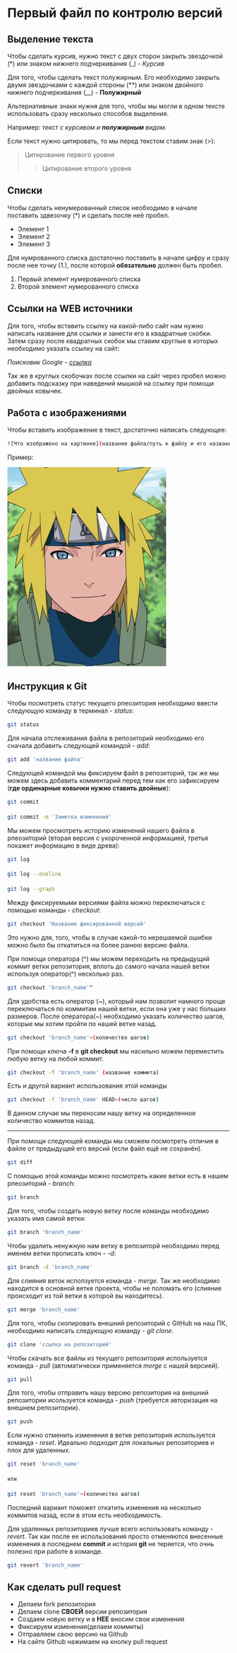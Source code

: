 # Первый файл по контролю версий

## Выделение текста

Чтобы сделать курсив, нужно текст с двух сторон закрыть звездочкой (*) или знаком нижнего подчеркивания (_) - *Курсив*

Для того, чтобы сделать текст полужирным. Его необходимо закрыть двумя звездочками с каждой стороны (**) или знаком двойного нижнего подчеркивания (__) - **Полужирный**

Альтернативные знаки нужня для того, чтобы мы могли в одном тексте использовать сразу несколько способов выделения.

Например: _текст с курсивом и **полужирным** видом._

Если текст нужно цитировать, то мы перед текстом ставим знак (>):

> Цитирование первого уровня
>> Цитирование второго уровня

## Списки

Чтобы сделать ненумерованный список необходимо в начале поставить здвезочку (*) и сделать после неё пробел.
* Элемент 1
* Элемент 2
* Элемент 3

Для нумрованного списка достаточно поставить в начале цифру и сразу после нее точку (1.), после которой **обязательно** должен быть пробел.
1. Первый элемент нумерованного списка
2. Второй элемент нумерованного списка

## Ссылки на WEB источники

Для того, чтобы вставить ссылку на какой-либо сайт нам нужно написать название для ссылки и занести его в квадратные скобки. Затем сразу после квадратных скобок мы ставим круглые в которых необходимо указать ссылку на сайт:

*Поисковик Google - [ссылка](http://google.com "Основная страинца Google")*

Так же в круглых скобочках после ссылки на сайт через пробел можно добавить подсказку при наведений мышкой на ссылку при помощи двойных ковычек.

## Работа с изображениями 

Чтобы вставить изображение в текст, достаточно написать следующее:

```sh
![Что изображено на картинке](название файла/путь к файлу и его название)
```
Пример:

![Привет, это Минато](Minato_Namikaze.webp)

## Инструкция к Git

Чтобы посмотреть статус текущего рпеозитория необходимо ввести следующую команду в терминал - *status*:

```sh
git status
```

Для начала отслеживания файла в репозиторий необходимо его сначала добавить следующей командой - *add*:

```sh
git add 'название файла'
```

Следующей командой мы фиксируем файл в репозиторий, так же мы можем здесь добавить комментарий перед тем как его зафиксируем (**где ординарные ковычки нужно ставить двойные**):

```sh
git commit 

git commit -m 'Заметка изменений'
```

Мы можем просмотреть историю изменений нашего файла в рпеозиторий (вторая версия с укороченной информацией, третья покажет информацию в виде древа):

```sh
git log

git log --oneline

git log --graph
```

Между фиксируемыми версиями файла можно переключаться с помощью команды - *checkout*:

```sh
git checkout 'Название фиксированной версий'
```
Это нужно для, того, чтобы в случае какой-то нерешаемой ошибки можно было бы откатиться на более ранюю версию файла.

При помощи оператора (^) мы можем переходить на предыдущий коммит ветки репозитория, вплоть до самого начала нашей ветки используя оператор(^) несколько раз.
```sh
git checkout 'branch_name'^ 
```

Для удобства есть оператор (*~*), который нам позволит намного проще переключаться по коммитам нашей ветки, если она уже у нас больших размеров. После оператора(*~*) необходимо указать количество шагов, которые мы хотим пройти по нашей ветке назад.
```sh
git checkout 'branch_name'~(количество шагов)
```

При помощи ключа **-f** в **git checkout** мы насильно можем переместить любую ветку на любой коммит.
```sh
git checkout -f 'branch_name' (название коммита)
```

Есть и другой вариант использования этой команды
```sh
git checkout -f 'branch_name' HEAD~(число шагов)
```
В данном случае мы переносим нашу ветку на определенное количество коммитов назад.

---

При помощи следующей команды мы сможем посмотреть отличия в файле от предыдущей его версий (если файл ещё не сохранён).

```sh
git diff
```

С помощью этой команды можно посмотреть какие ветки есть в нашем рпеозиторий - *branch*:

```sh
git branch
```

Для того, чтобы создать новую ветку после команды необходимо указать имя самой ветки:

```sh
git branch 'branch_name'
```

Чтобы удалить ненужную нам ветку в репозиторй необходимо перед именем ветки прописать ключ - *-d*:

```sh
git branch -d 'branch_name'
```

Для слияния веток исползуется команда - *merge*.
Так же необходимо находится в основной ветке проекта, чтобы не поломать его (слияние происходит из той ветки в которой вы находитесь). 

```sh
git merge 'branch_name'
```

Для того, чтобы скопировать внешний репозиторий с GitHub на наш ПК, необходимо написать следующую команду - *git clone*.

```sh
git clone 'ссылка на репозиторий'
```

Чтобы скачать все файлы из текущего репозитория используется команда - *pull* (автоматически применяется *merge* с нашей версией).
```sh
git pull
```

Для того, чтобы отправить нашу версию репозитория на внешний репозитории исользуется команда - *push* (требуется авторизация на внешнем репозитории).
```sh
git push 
```

Если нужно отменить изменения в ветке репозитория используется команда - *reset*. Идеально подходит для локальных репозиториев и плох для удаленных.
```sh
git reset 'branch_name'

или

git reset 'branch_name'~(количество шагов)
```
Последний вариант поможет откатить изменения на несколько коммитов назад, если в этом есть необходимость.

Для удаленных репозиториев лучше всего использовать команду - *revert*. Так как после ее использования просто отменяются внесенные изменения в последнем **commit** и история **git** не теряется, что очнь полезно при работе в команде.

```sh
git revert 'branch_name'
``` 

## Как сделать pull request

* Делаем fork репозитория
* Делаем clone **СВОЕЙ** версии репозитория
* Создаем новую ветку и в **НЕЕ** вносим свои изменения
* Фиксируем изменения(делаем коммиты)
* Отправляем свою версию на Github
* На сайте Github нажимаем на кнопку pull request